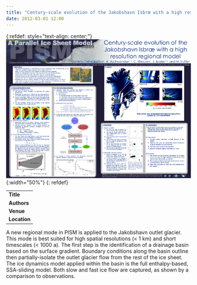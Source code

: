 ```yaml
---
title: "Century-scale evolution of the Jakobshavn Isbræ with a high resolution regional model"
date: 2012-03-01 12:00
---
```


{:refdef: style="text-align: center;"}
![](/img/applications/agu2011_dellagiu.png){:width="50%"}
{: refdef}


||
|-
| **Title** | [Century-scale evolution of the Jakobshavn Isbræ with a high resolution regional model](https://raw.githubusercontent.com/pism/uaf-iceflow/gh-pages/AGU2011_dellagiu1.pdf) |
| **Authors** | Daniella DellaGiustina |
| **Venue** | [AGU Fall Meeting 2011](http://fallmeeting.agu.org/2011/) |
| **Location** | Greenland |

A new regional mode in PISM is applied to the Jakobshavn outlet glacier. This mode is best suited for high spatial resolutions (< 1 km) and short timescales (< 1000 a). The first step is the identification of a drainage basin based on the surface gradient. Boundary conditions along the basin outline then partially-isolate the outlet glacier flow from the rest of the ice sheet. The ice dynamics model applied within the basin is the full enthalpy-based, SSA-sliding model. Both slow and fast ice flow are captured, as shown by a comparison to observations.

